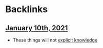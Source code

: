 
# Backlinks
## [January 10th, 2021](<January 10th, 2021.md>)
- These things will not [explicit knowledge](<explicit knowledge.md>)

